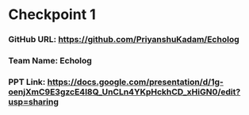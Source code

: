# Checkpoint 1

### GitHub URL: https://github.com/PriyanshuKadam/Echolog

### Team Name: Echolog

### PPT Link: https://docs.google.com/presentation/d/1g-oenjXmC9E3gzcE4l8Q_UnCLn4YKpHckhCD_xHiGN0/edit?usp=sharing
